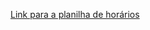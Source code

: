 [Link para a planilha de horários](https://docs.google.com/spreadsheets/d/1SUkVbUiue6c0sDr2KxlnEhczWanzyMhIogh7AXJ4jD0/edit)
